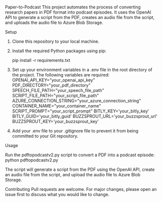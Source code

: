 Paper-to-Podcast
This project automates the process of converting research papers in PDF format into podcast episodes. It uses the OpenAI API to generate a script from the PDF, creates an audio file from the script, and uploads the audio file to Azure Blob Storage.

Setup
1. Clone this repository to your local machine.

2. Install the required Python packages using pip:

    pip install -r requirements.txt

3. Set up your environment variables in a .env file in the root directory of the project. The following variables are required:
    OPENAI_API_KEY="your_openai_api_key"
    PDF_DIRECTORY="your_pdf_directory"
    SPEECH_FILE_PATH="your_speech_file_path"
    SCRIPT_FILE_PATH="your_script_file_path"
    AZURE_CONNECTION_STRING="your_azure_connection_string"
    CONTAINER_NAME="your_container_name"
    SCRIPT_PROMPT="your_script_prompt"
    BITLY_KEY='your_bitly_key'
    BITLY_GUID='your_bitly_guid'
    BUZZSPROUT_URL='your_buzzsprout_url'
    BUZZSPROUT_KEY='your_buzzsprout_key'
    
4. Add your .env file to your .gitignore file to prevent it from being committed to your Git repository.

Usage

Run the pdftopodcastv2.py script to convert a PDF into a podcast episode:
    python pdftopodcastv2.py

The script will generate a script from the PDF using the OpenAI API, create an audio file from the script, and upload the audio file to Azure Blob Storage.

Contributing
Pull requests are welcome. For major changes, please open an issue first to discuss what you would like to change.